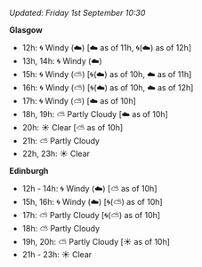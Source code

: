 *Updated: Friday 1st September 10:30*

**Glasgow**

* 12h: :cyclone: Windy (:cloud:) [:cloud: as of 11h, :cyclone:(:cloud:) as of 12h]
* 13h, 14h: :cyclone: Windy (:cloud:)
* 15h: :cyclone: Windy (:partly_sunny:) [:cyclone:(:cloud:) as of 10h, :cloud: as of 11h]
* 16h: :cyclone: Windy (:partly_sunny:) [:cyclone:(:cloud:) as of 10h, :cloud: as of 12h]
* 17h: :cyclone: Windy (:partly_sunny:) [:cloud: as of 10h]
* 18h, 19h: :partly_sunny: Partly Cloudy [:cloud: as of 10h]
* 20h: :sunny: Clear [:partly_sunny: as of 10h]
* 21h: :partly_sunny: Partly Cloudy
* 22h, 23h: :sunny: Clear

**Edinburgh**

* 12h - 14h: :cyclone: Windy (:cloud:) [:partly_sunny: as of 10h]
* 15h, 16h: :cyclone: Windy (:cloud:) [:cyclone:(:partly_sunny:) as of 10h]
* 17h: :partly_sunny: Partly Cloudy [:cyclone:(:partly_sunny:) as of 10h]
* 18h: :partly_sunny: Partly Cloudy
* 19h, 20h: :partly_sunny: Partly Cloudy [:sunny: as of 10h]
* 21h - 23h: :sunny: Clear
